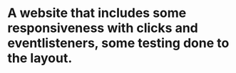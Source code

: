 # A website that includes some responsiveness with clicks and eventlisteners, some testing done to the layout.
